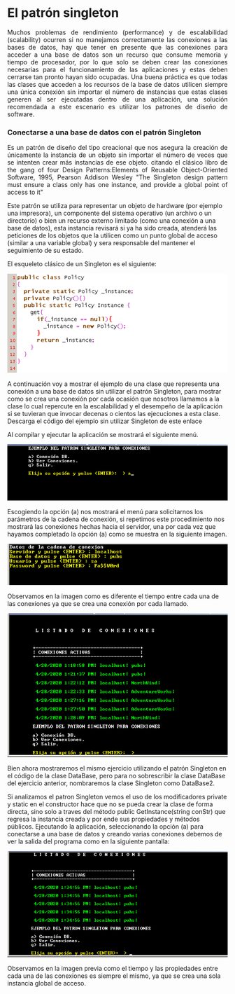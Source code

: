# El patrón singleton

<p align="justify">Muchos problemas de rendimiento (performance) y de escalabilidad (scalability) ocurren si no manejamos correctamente las conexiones a las bases de datos, hay que tener en presente que las conexiones para acceder a una base de datos son un recurso que consume memoria y tiempo de procesador, por lo que solo se deben crear las conexiones necesarias para el funcionamiento de las aplicaciones y estas deben cerrarse tan pronto hayan sido ocupadas.
Una buena práctica es que todas las clases que acceden a los recursos de la base de datos utilicen siempre una única conexión sin importar el número de instancias que estas clases generen al ser ejecutadas dentro de una aplicación, una solución recomendada a este escenario es utilizar los patrones de diseño de software.
</p>

<h3>Conectarse a una base de datos con el patrón Singleton</h3>
<p align="justify">
Es un patrón de diseño del tipo creacional que nos asegura la creación de únicamente la instancia de un objeto sin importar el número de veces que se intenten crear más instancias de ese objeto.
citando el clásico libro de the gang of four Design Patterns:Elements of Reusable Object-Oriented Software, 1995, Pearson Addison Wesley "The Singleton design pattern must ensure a class only has one instance, and provide a global point of access to it"

Este patrón se utiliza para representar un objeto de hardware (por ejemplo una impresora), un componente del sistema operativo (un archivo o un directorio) o bien un recurso externo limitado (como una conexión a una base de datos), esta instancia revisará si ya ha sido creada, atenderá las peticiones de los objetos que la utilicen como un punto global de acceso (similar a una variable global) y sera responsable del mantener el seguimiento de su estado.</p>
El esqueleto clásico de un Singleton es el siguiente:

<img src="SingletonSkel.png"/>

A continuación voy a mostrar el ejemplo de una clase que representa una conexión a una base de datos sin utilizar el patrón Singleton, para mostrar como se crea una conexión por cada ocasión que nosotros llamamos a la clase lo cual repercute en la escalabilidad y el desempeño de la aplicación si se tuvieran que invocar decenas o cientos las ejecuciones a esta clase. Descarga el código del ejemplo sin utilizar Singleton de este enlace

Al compilar y ejecutar la aplicación se mostrará el siguiente menú.

<img src="single1.png"/>

Escogiendo la opción (a) nos mostrará el menú para solicitarnos los parámetros de la cadena de conexión, si repetimos este procedimiento nos mostrará
las conexiones hechas hacia el servidor, una por cada vez que hayamos completado la opción (a) como se muestra en la siguiente imagen.

<img src="single2.png"/>

Observamos en la imagen como es diferente el tiempo entre cada una de las conexiones ya que se crea una conexión por cada llamado.

<img src="single3.png"/>

Bien ahora mostraremos el mismo ejercicio utilizando el patrón Singleton en el código de la clase DataBase, pero para no sobrescribir la clase DataBase del ejercicio anterior, nombraremos la clase Singleton como DataBase2.


Si analizamos el patron Singleton vemos el uso de los modificadores private y static en el constructor hace que no se pueda crear la clase de forma directa, sino solo a traves del método public GetInstance(string conStr) que regresa la instancia creada y por ende sus propiedades y métodos públicos.
Ejecutando la aplicación, seleccionando la opción (a) para conectarse a una base de datos y creando varias conexiones debemos de ver la salida del programa como en la siguiente pantalla:

<img src="single4.png"/>

Observamos en la imagen previa como el tiempo y las propiedades entre cada una de las conexiones es siempre el mismo, ya que se crea una sola instancia global de acceso.
